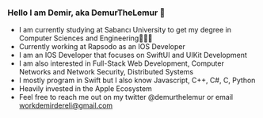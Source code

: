 ### Hello I am Demir, aka DemurTheLemur 👋
- I am currently studying at Sabancı University to get my degree in Computer Sciences and Engineering👨🏻‍💻
- Currently working at Rapsodo as an IOS Developer
- I am an IOS Developer that focuses on SwiftUI and UIKit Development
- I am also interested in Full-Stack Web Development, Computer Networks and Network Security, Distributed Systems
- I mostly program in Swift but I also know Javascript, C++, C#, C, Python 
- Heavily invested in the Apple Ecosystem
- Feel free to reach me out on my twitter @demurthelemur or email workdemirdereli@gmail.com


<!--
**demurthelemur/demurthelemur** is a ✨ _special_ ✨ repository because its `README.md` (this file) appears on your GitHub profile.

Here are some ideas to get you started:

- 🔭 I’m currently working on ...
- 🌱 I’m currently learning ...
- 👯 I’m looking to collaborate on ...
- 🤔 I’m looking for help with ...
- 💬 Ask me about ...
- 📫 How to reach me: ...
- 😄 Pronouns: ...
- ⚡ Fun fact: ...
-->
